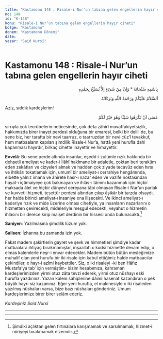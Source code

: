 ```yaml
---
title: "Kastamonu 148 : Risale-i Nur’un tabına gelen engellerin hayır ciheti"
no: 148
id: "K-148"
konu: "Risale-i Nur’un tabına gelen engellerin hayır ciheti"
bolge: "Kastamonu"
donem: "Kastamonu Dönemi"
date: 
yazar: "Said Nursî"
---
```


# Kastamonu 148 : Risale-i Nur’un tabına gelen engellerin hayır ciheti

<p class="arabic" dir="rtl" title="Meal: “Subhân Allah’ın adıyla” * “Hiçbir şey yoktur ki O'nu hamd ile tesbih etmesin” [İsrâ 17:44]">بِاسْمِهِ سُبْحَانَهُ * وَاِنْ مِنْ شَىْءٍ اِلاَّ يُسَبِّحُ بِحَمْدِهِ</p>

<p class="arabic" dir="rtl" title="Meal: “Allah’ın selâmı, rahmeti ve bereketleri, üzerinize olsun.”">اَلسَّلاَمُ عَلَيْكُمْ وَرَحْمَةُ اللّٰهِ وَبَرَكَاتُهُ</p>

Aziz, sıddık kardeşlerim!

<p class="arabic" dir="rtl" title="Meal: “Olur ki, bir şey sizin için hayırlı iken, siz onu hoş görmezsiniz.” [Bakara Sûresi, 2:216]">عَسٰى‮ ‬اَنْ‮ ‬تَكْرَهُوا‮ ‬شَيْئًا‮ ‬وَهُوَ‮ ‬خَيْرٌ‮ ‬لَكُمْ</p>

sırrıyla çok tecrübelerin neticesinde, çok defa zâhirî muvaffakiyetsizlik, hakkımızda birer inayet perdesi olduğuna bir emaresi, belki bir delili de, bu sene biz, her tarafta bir nevi taarruz, o taarruzdan bir nevi cüz’î tevakkuf, hem matbaaların kapıları şimdilik Risale-i Nur’a, hattâ yeni hurufla dahi kapanması hayırdır, birkaç cihette inayettir ve himayettir.

**Evvelâ**: Bu sene perde altında insanlar, eşedd-i zulümle rızık hakkında bir dehşetli ameliyat ve kader-i İlâhî hakîmane bir adaletle, çoktan beri teraküm eden zekâtları ve cizyeleri almak ve hadden çok ziyade tecavüz eden hırsı ve ihtikârı tokatlamak için, umumî bir ameliyat-ı cerrahiye hengâmında, elbette yalnız imana ve âhirete hasr-ı nazar eden ve vazife noktasından hayat-ı içtimaiyeye çok bakmayan ve ihlâs-ı tâmmı kazanmak için hiçbir maksada âlet ve hiçbir dünyevî cereyana tâbi olmayan Risale-i Nur’un parlak ve kuvvetli hizmeti, tesettür perdesi altından çıkıp âşikâr bir tarzda olsaydı, her halde birinci ameliyat‑ı insaniye ona ilişecekti. Ve ikinci ameliyat-ı kaderiye rızık ve mide üzerine olması cihetiyle, ya insanların nazarlarını o hizmetten çevirecekti, mideleriyle meşgul edecekti, veyahut o hizmetin ihlâsını bir derece kırıp maişet derdinin bir hissesi onda bulunacaktı.[^1]

**Saniyen**: Yazılmasına şimdilik lüzum yok.

**Salisen**: İzharına bu zamanda izin yok.

Fakat madem şakirtlerin gayret ve şevk ve himmetleri şimdiye kadar matbaalara ihtiyaç bırakmamışlar, inşaallah o kudsî hizmette devam edip, o elmas kalemlerle neşr-i envar edecekler. Madem bütün bütün mesleğimize muhalif olan yeni hurufu bir iki risale için kabul ettiğimiz halde matbaacılar çekindiler, o hayr-i azîmi kaybettiler. Siz, o iki risaleyi -ki ben Hâfız Mustafa’ya tab‘ için vermiştim- bizim hesabımıza, kahraman kardeşlerimizden yirmi otuz zâta tevzi ederek, yirmi otuz nüshayı eski hurufla yazdırınız. Yazan kalem sahiplerine dâimî hasenat kazandıran o pek büyük hayrı siz kazanınız. Eğer yeni hurufla, el makinesiyle o iki risaleden yazılmış nüshaları varsa, bize bazı nüshaları gönderiniz. Umum kardeşlerimize birer birer selâm ederiz.

*Kardeşiniz*
*Said Nursî*

***

***
[^1]: Şimdiki açlıktan gelen fırtınalara karışmamak ve sarsılmamak, hizmet-i nûriyeyi bırakmamak elzemdir.
